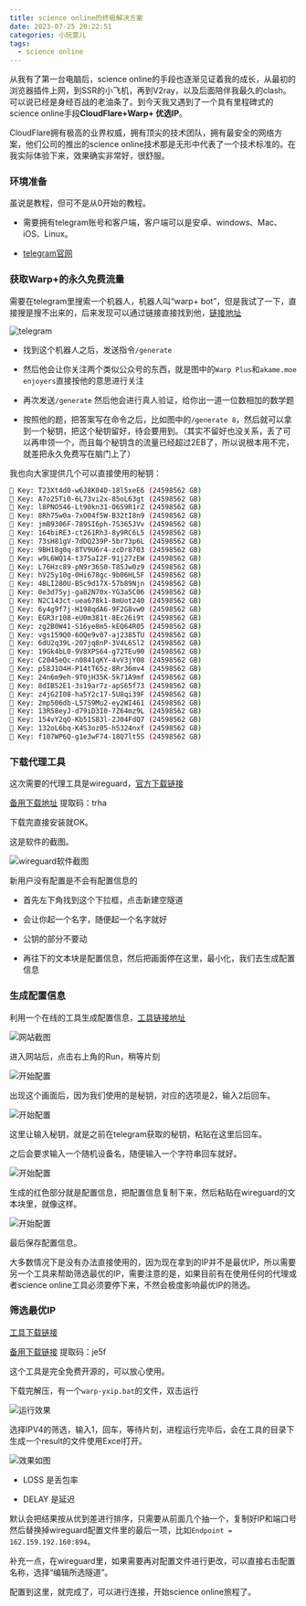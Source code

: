 ```yaml
---
title: science online的终极解决方案
date: 2023-07-25 20:22:51
categories: 小玩意儿
tags:
  - science online
---
```


从我有了第一台电脑后，science online的手段也逐渐见证着我的成长，从最初的浏览器插件上网，到SSR的小飞机，再到V2ray，以及后面陪伴我最久的clash。可以说已经是身经百战的老油条了。到今天我又遇到了一个具有里程碑式的science online手段**CloudFlare+Warp+ 优选IP**。

CloudFlare拥有极高的业界权威，拥有顶尖的技术团队，拥有最安全的网络方案，他们公司的推出的science online技术那是无形中代表了一个技术标准的。在我实际体验下来，效果确实非常好，很舒服。

<!-- more -->

### 环境准备

虽说是教程，但可不是从0开始的教程。

* 需要拥有telegram账号和客户端，客户端可以是安卓、windows、Mac、iOS、Linux。

* [telegram官网](https://telegram.org/)

### 获取Warp+的永久免费流量

需要在telegram里搜索一个机器人，机器人叫“warp+ bot”，但是我试了一下，直接搜是搜不出来的，后来发现可以通过链接直接找到他，[链接地址](https://t.me/generatewarpplusbot)

![telegram](./science-network/1.jpg)

* 找到这个机器人之后，发送指令`/generate`

* 然后他会让你关注两个类似公众号的东西，就是图中的`Warp Plus`和`akame.moe enjoyers`直接按他的意思进行关注

* 再次发送`/generate` 然后他会进行真人验证，给你出一道一位数相加的数学题

* 按照他的题，把答案写在命令之后，比如图中的`/generate 8`，然后就可以拿到一个秘钥，把这个秘钥留好，待会要用到。（其实不留好也没关系，丢了可以再申领一个，而且每个秘钥含的流量已经超过2EB了，所以说根本用不完，就差把永久免费写在脑门上了）

我也向大家提供几个可以直接使用的秘钥：

```bash
🔐 Key: T23Xt4d0-w6J8K04D-18l5xeE6 (24598562 GB)
🔐 Key: A7o25Ti0-6L73vi2x-85oL63gt (24598562 GB)
🔐 Key: l8PNO546-Lt90kn31-O659R1rZ (24598562 GB)
🔐 Key: 8Rh75w0a-7xO04f5W-B32tI8n9 (24598562 GB)
🔐 Key: jmB9306F-789SI6ph-7S365JVv (24598562 GB)
🔐 Key: 164biRE3-ct261Rh3-8y9RC6L5 (24598562 GB)
🔐 Key: 73sH81gV-7dDQ239P-5br73p6L (24598562 GB)
🔐 Key: 9BH18g0q-8TV9U6r4-zcDr8703 (24598562 GB)
🔐 Key: w9L6WQ14-t375aI2F-91j27zEW (24598562 GB)
🔐 Key: L76Hzc89-pN9r36S0-T85Jw0z9 (24598562 GB)
🔐 Key: hV25y10g-0Hi678gc-9b06HL5F (24598562 GB)
🔐 Key: 4BLI280U-B5c9d17X-57b89Njn (24598562 GB)
🔐 Key: 0e3d75yj-ga82N70x-YG3a5C06 (24598562 GB)
🔐 Key: N2C143ct-uea678k1-8mUot240 (24598562 GB)
🔐 Key: 6y4g9f7j-H198qdA6-9F2G8vw0 (24598562 GB)
🔐 Key: EGR3r108-eU0m381t-8Ec26i9t (24598562 GB)
🔐 Key: zg2B0W41-S16ye8m5-kEQ64R05 (24598562 GB)
🔐 Key: vgs159Q0-6OQe9v07-aj2385TU (24598562 GB)
🔐 Key: 6dU2q39L-207jq8nP-3V4L6Sl2 (24598562 GB)
🔐 Key: 19Gk4bL0-9V8XPS64-g72TEu90 (24598562 GB)
🔐 Key: C2045eQc-n0841qKY-4vV3jY08 (24598562 GB)
🔐 Key: p58J1O4H-P14tT65z-8Rr36mv4 (24598562 GB)
🔐 Key: 24n6m9eh-9T0jH35K-5k71A9mf (24598562 GB)
🔐 Key: 8dIB52E1-3s19ar7z-apS65f73 (24598562 GB)
🔐 Key: z4jG2I08-ha5Y2c17-5U8qi39F (24598562 GB)
🔐 Key: 2mp506db-L57S9Mu2-ey2WI461 (24598562 GB)
🔐 Key: 13R58eyJ-d79iD3I0-7Z64mz9L (24598562 GB)
🔐 Key: 154vY2qO-Kb51S83l-2J04FdQ7 (24598562 GB)
🔐 Key: 132oL6bq-K4S3oz05-h5324nxf (24598562 GB)
🔐 Key: f107WP6Q-g1e3wF74-18Q7lt5S (24598562 GB)
```

### 下载代理工具

这次需要的代理工具是wireguard，[官方下载链接](https://www.wireguard.com/install/)

[备用下载地址](https://pan.baidu.com/s/1Dlg26xlYBnfWNVXx0PWTdA?pwd=trha)
提取码：trha

下载完直接安装就OK。

这是软件的截图。

![wireguard软件截图](./science-network/2.png)

新用户没有配置是不会有配置信息的

* 首先左下角找到这个下拉框，点击新建空隧道

* 会让你起一个名字，随便起一个名字就好

* 公钥的部分不要动

* 再往下的文本块是配置信息，然后把画面停在这里，最小化，我们去生成配置信息

### 生成配置信息

利用一个在线的工具生成配置信息，[工具链接地址](https://replit.com/@misaka-blog/wgcf-profile-generator?v=1)

![网站截图](./science-network/3.png)

进入网站后，点击右上角的Run，稍等片刻

![开始配置](./science-network/4.png)

出现这个画面后，因为我们使用的是秘钥，对应的选项是2，输入2后回车。

![开始配置](./science-network/5.png)

这里让输入秘钥，就是之前在telegram获取的秘钥，粘贴在这里后回车。

之后会要求输入一个随机设备名，随便输入一个字符串回车就好。

![开始配置](./science-network/6.png)

生成的红色部分就是配置信息，把配置信息复制下来，然后粘贴在wireguard的文本块里，就像这样。

![开始配置](./science-network/7.png)

最后保存配置信息。

大多数情况下是没有办法直接使用的，因为现在拿到的IP并不是最优IP，所以需要另一个工具来帮助筛选最优的IP，需要注意的是，如果目前有在使用任何的代理或者science online工具必须要停下来，不然会极度影响最优IP的筛选。

### 筛选最优IP

[工具下载链接](https://gitlab.com/Misaka-blog/warp-script/-/blob/main/files/warp-yxip/warp-yxip-win.7z)

[备用下载链接](https://pan.baidu.com/s/1UZZsxrOWu-PglAx9IYFBKA?pwd=je5f)
提取码：je5f

这个工具是完全免费开源的，可以放心使用。

下载完解压，有一个`warp-yxip.bat`的文件，双击运行

![运行效果](./science-network/8.png)

选择IPV4的筛选，输入1，回车，等待片刻，进程运行完毕后，会在工具的目录下生成一个result的文件使用Excel打开。

![效果如图](./science-network/9.png)

* LOSS 是丢包率

* DELAY 是延迟

默认会把结果按从优到差进行排序，只需要从前面几个抽一个，复制好IP和端口号然后替换掉wireguard配置文件里的最后一项，比如`Endpoint = 162.159.192.160:894`。

补充一点，在wireguard里，如果需要再对配置文件进行更改，可以直接右击配置名称，选择“编辑所选隧道”。

配置到这里，就完成了，可以进行连接，开始science online旅程了。